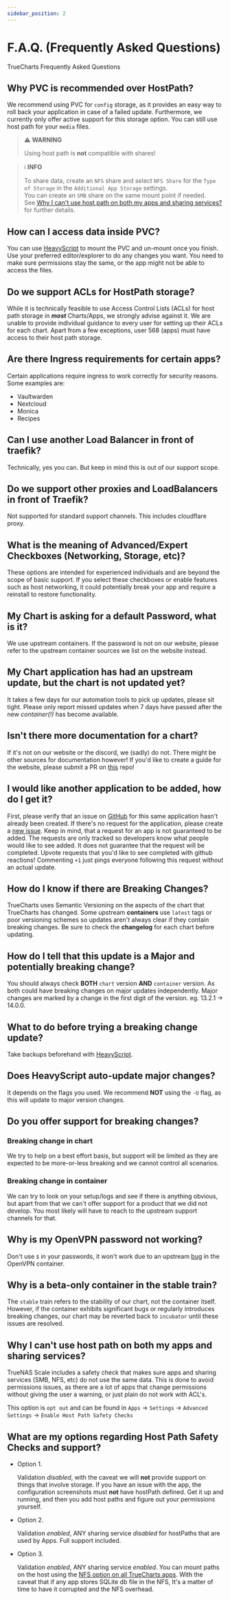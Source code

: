 ```yaml
---
sidebar_position: 2
---
```

# F.A.Q. (Frequently Asked Questions)

TrueCharts Frequently Asked Questions

## Why PVC is recommended over HostPath?

We recommend using PVC for `config` storage, as it provides an easy way to roll back your application in case of a failed update. Furthermore, we currently only offer active support for this storage option. You can still use host path for your `media` files.

> ⚠️ **WARNING**
> 
> Using host path is **not** compatible with shares!

> ℹ️ **INFO**
> 
> To share data, create an `NFS` share and select `NFS Share` for the `Type of Storage` in the `Additional App Storage` settings.  
> You can create an `SMB` share on the same mount point if needed.  
> See [Why I can't use host path on both my apps and sharing services?](#why-i-cant-use-host-path-on-both-my-apps-and-sharing-services) for further details.

## How can I access data inside PVC?

You can use [HeavyScript](https://github.com/Heavybullets8/heavy_script) to mount the PVC and un-mount once you finish.
Use your preferred editor/explorer to do any changes you want.
You need to make sure permissions stay the same, or the app might not be able to access the files.

## Do we support ACLs for HostPath storage?

While it is technically feasible to use Access Control Lists (ACLs) for host path storage in ***most*** Charts/Apps, we strongly advise against it. We are unable to provide individual guidance to every user for setting up their ACLs for each chart. Apart from a few exceptions, user 568 (apps) must have access to their host path storage.

## Are there Ingress requirements for certain apps?

Certain applications require ingress to work correctly for security reasons.
Some examples are:

- Vaultwarden
- Nextcloud
- Monica
- Recipes

## Can I use another Load Balancer in front of traefik?

Technically, yes you can. But keep in mind this is out of our support scope.

## Do we support other proxies and LoadBalancers in front of Traefik?

Not supported for standard support channels. This includes cloudflare proxy.

## What is the meaning of Advanced/Expert Checkboxes (Networking, Storage, etc)?

These options are intended for experienced individuals and are beyond the scope of basic support. If you select these checkboxes or enable features such as host networking, it could potentially break your app and require a reinstall to restore functionality.

## My Chart is asking for a default Password, what is it?

We use upstream containers. If the password is not on our website,
please refer to the upstream container sources we list on the website instead.

## My Chart application has had an upstream update, but the chart is not updated yet?

It takes a few days for our automation tools to pick up updates, please sit tight.
Please only report missed updates when 7 days have passed after the new *container(!)* has become available.

## Isn't there more documentation for a chart?

If it's not on our website or the discord, we (sadly) do not.
There might be other sources for documentation however!
If you'd like to create a guide for the website,
please submit a PR on [this](https://github.com/truecharts/website/tree/main/docs/charts) repo!

## I would like another application to be added, how do I get it?

First, please verify that an issue on [GitHub](https://github.com/truecharts/charts)
for this same application hasn't already been created.
If there's no request for the application, please create a
[new issue](https://github.com/truecharts/charts/issues/new?assignees=&labels=New-App&template=app_request.yaml&title=%5BAdd%5D%3A+).
Keep in mind, that a request for an app is not guaranteed to be added. The requests are only
tracked so developers know what people would like to see added. It does not guarantee that the
request will be completed. Upvote requests that you'd like to see completed with github reactions!
Commenting `+1` just pings everyone following this request without an actual update.

## How do I know if there are Breaking Changes?

TrueCharts uses Semantic Versioning on the aspects of the chart that TrueCharts has changed.
Some upstream **containers** use `latest` tags or poor versioning schemes so updates aren't always
 clear if they contain breaking changes. Be sure to check the **changelog** for each chart before updating.

## How do I tell that this update is a Major and potentially breaking change?

You should always check **BOTH** `chart` version **AND** `container` version.
As both could have breaking changes on major updates independently.
Major changes are marked by a change in the first digit of the version. eg. 13.2.1 → 14.0.0.

## What to do before trying a breaking change update?

Take backups beforehand with [HeavyScript](https://github.com/Heavybullets8/heavy_script).

## Does HeavyScript auto-update major changes?

It depends on the flags you used. We recommend **NOT** using the `-U` flag, as this will update to major version changes.

## Do you offer support for breaking changes?

### Breaking change in chart

We try to help on a best effort basis, but support will be limited as they are
expected to be more-or-less breaking and we cannot control all scenarios.

### Breaking change in container

We can try to look on your setup/logs and see if there is anything obvious,
but apart from that we can't offer support for a product that we did not develop.
You most likely will have to reach to the upstream support channels for that.

## Why is my OpenVPN password not working?

Don't use `$` in your passwords, it won't work due to an upstream
[bug](https://github.com/dperson/openvpn-client/issues/376) in the OpenVPN container.

## Why is a beta-only container in the stable train?

The `stable` train refers to the stability of our chart, not the container itself. However, if the container exhibits significant bugs or regularly introduces breaking changes, our chart may be reverted back to `incubator` until these issues are resolved.

## Why I can't use host path on both my apps and sharing services?

TrueNAS Scale includes a safety check that makes sure apps and sharing services (SMB, NFS, etc) do not use the same data.
This is done to avoid permissions issues, as there are a lot of apps that change permissions without giving the user a warning,
or just plain do not work with ACL's.

This option is `opt out` and can be found in `Apps` -> `Settings` -> `Advanced Settings` -> `Enable Host Path Safety Checks`

## What are my options regarding Host Path Safety Checks and support?

- Option 1.

  Validation *disabled*, with the caveat we will **not** provide support on things that involve storage.
  If you have an issue with the app, the configuration screenshots must **not** have hostPath defined.
  Get it up and running, and then you add host paths and figure out your permissions yourself.

- Option 2.

  Validation *enabled*, ANY sharing service *disabled* for hostPaths that are used by Apps.
  Full support included.

- Option 3.

  Validation *enabled*, ANY sharing service *enabled*.
  You can mount paths on the host using the [NFS option on all TrueCharts apps](https://truecharts.org/manual/SCALE/guides/nfs-share).
  With the caveat that if any app stores SQLite db file in the NFS, It's a matter of time to have it corrupted
  and the NFS overhead.
